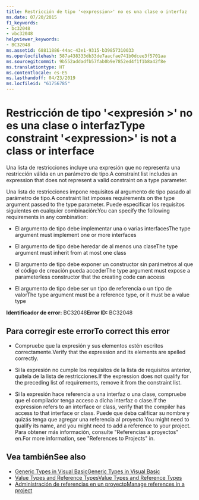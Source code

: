 ```yaml
---
title: Restricción de tipo '<expression>' no es una clase o interfaz
ms.date: 07/20/2015
f1_keywords:
- bc32048
- vbc32048
helpviewer_keywords:
- BC32048
ms.assetid: 68811886-44ac-43e1-9315-b39857310033
ms.openlocfilehash: 587a438333db33de7aacfae741b0dcee3f5701aa
ms.sourcegitcommit: 9b552addadfb57fab0b9e7852ed4f1f1b8a42f8e
ms.translationtype: HT
ms.contentlocale: es-ES
ms.lasthandoff: 04/23/2019
ms.locfileid: "61756785"
---
```

# <a name="type-constraint-expression-is-not-a-class-or-interface"></a><span data-ttu-id="e584d-102">Restricción de tipo '\<expresión >' no es una clase o interfaz</span><span class="sxs-lookup"><span data-stu-id="e584d-102">Type constraint '\<expression>' is not a class or interface</span></span>
<span data-ttu-id="e584d-103">Una lista de restricciones incluye una expresión que no representa una restricción válida en un parámetro de tipo.</span><span class="sxs-lookup"><span data-stu-id="e584d-103">A constraint list includes an expression that does not represent a valid constraint on a type parameter.</span></span>  
  
 <span data-ttu-id="e584d-104">Una lista de restricciones impone requisitos al argumento de tipo pasado al parámetro de tipo.</span><span class="sxs-lookup"><span data-stu-id="e584d-104">A constraint list imposes requirements on the type argument passed to the type parameter.</span></span> <span data-ttu-id="e584d-105">Puede especificar los requisitos siguientes en cualquier combinación:</span><span class="sxs-lookup"><span data-stu-id="e584d-105">You can specify the following requirements in any combination:</span></span>  
  
- <span data-ttu-id="e584d-106">El argumento de tipo debe implementar una o varias interfaces</span><span class="sxs-lookup"><span data-stu-id="e584d-106">The type argument must implement one or more interfaces</span></span>  
  
- <span data-ttu-id="e584d-107">El argumento de tipo debe heredar de al menos una clase</span><span class="sxs-lookup"><span data-stu-id="e584d-107">The type argument must inherit from at most one class</span></span>  
  
- <span data-ttu-id="e584d-108">El argumento de tipo debe exponer un constructor sin parámetros al que el código de creación pueda acceder</span><span class="sxs-lookup"><span data-stu-id="e584d-108">The type argument must expose a parameterless constructor that the creating code can access</span></span>  
  
- <span data-ttu-id="e584d-109">El argumento de tipo debe ser un tipo de referencia o un tipo de valor</span><span class="sxs-lookup"><span data-stu-id="e584d-109">The type argument must be a reference type, or it must be a value type</span></span>  
  
 <span data-ttu-id="e584d-110">**Identificador de error:** BC32048</span><span class="sxs-lookup"><span data-stu-id="e584d-110">**Error ID:** BC32048</span></span>  
  
## <a name="to-correct-this-error"></a><span data-ttu-id="e584d-111">Para corregir este error</span><span class="sxs-lookup"><span data-stu-id="e584d-111">To correct this error</span></span>  
  
- <span data-ttu-id="e584d-112">Compruebe que la expresión y sus elementos estén escritos correctamente.</span><span class="sxs-lookup"><span data-stu-id="e584d-112">Verify that the expression and its elements are spelled correctly.</span></span>  
  
- <span data-ttu-id="e584d-113">Si la expresión no cumple los requisitos de la lista de requisitos anterior, quítela de la lista de restricciones.</span><span class="sxs-lookup"><span data-stu-id="e584d-113">If the expression does not qualify for the preceding list of requirements, remove it from the constraint list.</span></span>  
  
- <span data-ttu-id="e584d-114">Si la expresión hace referencia a una interfaz o una clase, compruebe que el compilador tenga acceso a dicha interfaz o clase.</span><span class="sxs-lookup"><span data-stu-id="e584d-114">If the expression refers to an interface or class, verify that the compiler has access to that interface or class.</span></span> <span data-ttu-id="e584d-115">Puede que deba calificar su nombre y quizás tenga que agregar una referencia al proyecto.</span><span class="sxs-lookup"><span data-stu-id="e584d-115">You might need to qualify its name, and you might need to add a reference to your project.</span></span> <span data-ttu-id="e584d-116">Para obtener más información, consulte "Referencias a proyectos" en.</span><span class="sxs-lookup"><span data-stu-id="e584d-116">For more information, see "References to Projects" in.</span></span>  
  
## <a name="see-also"></a><span data-ttu-id="e584d-117">Vea también</span><span class="sxs-lookup"><span data-stu-id="e584d-117">See also</span></span>

- [<span data-ttu-id="e584d-118">Generic Types in Visual Basic</span><span class="sxs-lookup"><span data-stu-id="e584d-118">Generic Types in Visual Basic</span></span>](../../visual-basic/programming-guide/language-features/data-types/generic-types.md)
- [<span data-ttu-id="e584d-119">Value Types and Reference Types</span><span class="sxs-lookup"><span data-stu-id="e584d-119">Value Types and Reference Types</span></span>](../../visual-basic/programming-guide/language-features/data-types/value-types-and-reference-types.md)
- [<span data-ttu-id="e584d-120">Administración de referencias en un proyecto</span><span class="sxs-lookup"><span data-stu-id="e584d-120">Manage references in a project</span></span>](/visualstudio/ide/managing-references-in-a-project)
